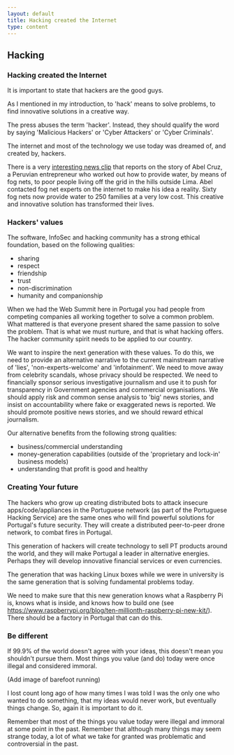 ```yaml
---
layout: default
title: Hacking created the Internet
type: content
---
```


## Hacking

### Hacking created the Internet

It is important to state that hackers are the good guys.

As I mentioned in my introduction, to 'hack' means to solve problems, to find innovative solutions in a creative way. 

The press abuses the term 'hacker'. Instead, they should qualify the word by saying 'Malicious Hackers' or 'Cyber Attackers' or 'Cyber Criminals'.

The internet and most of the technology we use today was dreamed of, and created by, hackers.

There is a very [interesting news clip](http://www.bbc.co.uk/news/video_and_audio/features/magazine-38175202/38175202) that reports on the story of Abel Cruz, a Peruvian entrepreneur who worked out how to provide water, by means of fog nets, to poor people living off the grid in the hills outside Lima. Abel contacted fog net experts on the internet to make his idea a reality. Sixty fog nets now provide water to 250 families at a very low cost. This creative and innovative solution has transformed their lives.

### Hackers' values

The software, InfoSec and hacking community has a strong ethical foundation, based on the following qualities:

* sharing
* respect
* friendship
* trust
* non-discrimination
* humanity and companionship

When we had the Web Summit here in Portugal you had people from competing companies all working together to solve a common problem.  What mattered is that everyone present shared the same passion to solve the problem. That is what we must nurture, and that is what hacking offers. The hacker community spirit needs to be applied to our country.

We want to inspire the next generation with these values. To do this, we need to provide an alternative narrative to the current mainstream narrative of 'lies', 'non-experts-welcome' and 'infotainment'. We need to move away from celebrity scandals, whose privacy should be respected. We need to financially sponsor serious investigative journalism and use it to push for transparency in Government agencies and commercial organisations. We should apply risk and common sense analysis to 'big' news stories, and insist on accountability where fake or exaggerated news is reported. We should promote positive news stories, and we should reward ethical journalism. 

Our alternative benefits from the following strong qualities:

* business/commercial understanding
* money-generation capabilities (outside of the 'proprietary and lock-in' business models)
* understanding that profit is good and healthy

### Creating Your future

The hackers who grow up creating distributed bots to attack insecure apps/code/appliances in the Portuguese network (as part of the Portuguese Hacking Service) are the same ones who will find powerful solutions for Portugal's future security. They will create a distributed peer-to-peer drone network, to combat fires in Portugal. 

This generation of hackers will create technology to sell PT products around the world, and they will make Portugal a leader in alternative energies. Perhaps they will develop innovative financial services or even currencies.
 
The generation that was hacking Linux boxes while we were in university is the same generation that is solving fundamental problems today. 

We need to make sure that this new generation knows what a Raspberry Pi is, knows what is inside, and knows how to build one (see https://www.raspberrypi.org/blog/ten-millionth-raspberry-pi-new-kit/). There should be a factory in Portugal that can do this.  

### Be different

If 99.9% of the world doesn't agree with your ideas, this doesn't mean you shouldn't pursue them.
Most things you value (and do) today were once illegal and considered immoral.

(Add image of barefoot running)

I lost count long ago of how many times I was told I was the only one who wanted to do something, that my ideas would never work, but eventually things change. So, again it is important to do it.

Remember that most of the things you value today were illegal and immoral at some point in the past. Remember that although many things may seem strange today, a lot of what we take for granted was problematic and controversial in the past.

